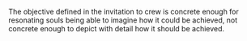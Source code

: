  The objective defined in the invitation to crew is concrete enough for resonating souls being able to imagine how it could be achieved, not concrete enough to depict with detail how it should be achieved. 